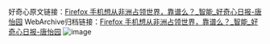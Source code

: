 好奇心原文链接：[Firefox 手机想从非洲占领世界，靠谱么？_智能_好奇心日报-唐怡园](https://www.qdaily.com/articles/9419.html)
WebArchive归档链接：[Firefox 手机想从非洲占领世界，靠谱么？_智能_好奇心日报-唐怡园](http://web.archive.org/web/20190623154222/https://www.qdaily.com/articles/9419.html)
![image](http://ww3.sinaimg.cn/large/007d5XDpgy1g3vf8j9uwwj30u01uwtr3)